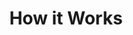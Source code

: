 ---
title: "How it Works"
description: "How Soulspring works"
layout: "how-it-works"
draft: false

wellness_journey:
  enable: true
  title: Your Whole Wellness Journey
  subtitle: Bio-individualized wellness solutions tailored just for you
  video: "images/how-it-works/video-01.mp4"

  journey_steps:
    - title: Move from reactive to preventative care
      image: "images/how-it-works/journey-steps/01.svg"
    - title: Focus on detoxification and rejuvenation
      image: "images/how-it-works/journey-steps/02.svg"
    - title: Experience personalized & innovative therapies
      image: "images/how-it-works/journey-steps/03.svg"

approach_steps:
  enable: true
  title: Supporting the Body to Heal Naturally - Our 3 Step Approach
  subtitle: After analysing the organ systems that are not working at optimum capacity, the Consultants at the Minerva Clinic evaluate the results and design a highly personalized treatment and therapy program to help detoxify and revitalize the entire body.

  steps:
    - title: Detoxify
      description: Before any therapeutic treatments are started, we work with you to reduce toxin loads as much as possible using a mix of innovative modalities.
    - title: Regenerate
      description: Before any therapeutic treatments are started, we work with you to reduce toxin loads as much as possible using a mix of innovative modalities.
    - title: Upbuild
      description: Before any therapeutic treatments are started, we work with you to reduce toxin loads as much as possible using a mix of innovative modalities.

body_cell:
  enable: true
  title: Biological medicine rebuilds the body cell by cell
  subtitle: If biological processes are corrected within the body and the proper function of organs is restored, the body will naturally heal itself.
  image: "images/body-cell.svg"

power_of_biological_medicine:
  enable: true
  title: Unlock the power of biological medicine

  features:
    - title: "Diagnosis of Root Causes"
      image: "images/power-of-biological-medicine/01.svg"
      description: "Account for stressors and toxins as well as the source of dysregulation & imbalance."

    - title: "Purification & Release"
      image: "images/power-of-biological-medicine/02.svg"
      description: "Develop a unique treatment plan for each individual and implement over 3-6 months."
      
    - title: "Regeneration & Rejuvenation"
      image: "images/power-of-biological-medicine/03.svg"
      description: "Implement therapies and wellness programs to strengthen the natural healing capacity of body systems."
      
    - title: "Harmonization & Awareness"
      image: "images/power-of-biological-medicine/04.svg"
      description: "Encourage active participation across all programs to make wellness a 360° habit."

unlock_power_of_biological_medicine:
  enable: true
  title: Unlock the power of biological medicine
  subtitle: "The natural state of the body is health. Its regulatory systems maintain that wellness despite occasional threats. But those systems are often impaired by outside factors. At Minerva Clinic, we help you rekindle your body's natural power to heal and regenerate by combining the best of biological medicine, innovative medical technologies, and the wisdom of ancient holistic approaches."

  features:
    - title: "Diagnosis of Root Causes"
      image: "images/power-of-biological-medicine/05.svg"
      description: "We begin by understanding the cause rather than the symptoms. Accounting for stressors, toxins, and source of dysregulation & imbalance, we identify and isolate the cause."

    - title: "Purification & Release"
      image: "images/power-of-biological-medicine/05.svg"
      description: "We begin by understanding the cause rather than the symptoms. Accounting for stressors, toxins, and source of dysregulation & imbalance, we identify and isolate the cause."
      
    - title: "Regeneration & Rejuvenation"
      image: "images/power-of-biological-medicine/05.svg"
      description: "We begin by understanding the cause rather than the symptoms. Accounting for stressors, toxins, and source of dysregulation & imbalance, we identify and isolate the cause."
      
    - title: "Harmonization & Awareness"
      image: "images/power-of-biological-medicine/05.svg"
      description: "We begin by understanding the cause rather than the symptoms. Accounting for stressors, toxins, and source of dysregulation & imbalance, we identify and isolate the cause."

world_of_wellbeing:
  enable: true
  title: A Whole New World of Wellbeing
  subtitle: "Apart from the above biochemical imbalances, we also investigate hormonal dysregulation, gut infections, malabsorption, leaky gut, heavy metal exposure, air way assessment, environmental toxic overload, chronic infections, EMF stress, torsion fields, trauma, interference fields, nutrition, lifestyle, sleep and stress assessme t etc. Our unique treatment methodologies are designed to help you heal and manage the following conditions:"

  lists:
    - Anxiety
    - Depression
    - Disruptive Behavior Disorder
    - Learning Disorder
    - Methylation Imbalances
    - Neurodegeneration (Early)
    - Neuralgia
    - Obsessive Compulsive Disorder
    - Panic Attacks
    - Pyrrole Disorder
    - Sleep Concerns
    - Schizophrenia
    - Stress Management
    - Disruptive Behavior Disorder
    - Learning Disorder

wellness_id:
  enable: true
  title: You Are Truly One-of-a-kind
  subtitle: We match your one-of-a-kind “wellness” ID to am individualized treatment plan
  content:
    title: We use bio-individualized records used for your better treatments.
    description: We begin by understanding the cause rather than the symptoms. Accounting for stressors, toxins, and source of dysregulation & imbalance, we identify and isolate the cause.
    image: "images/wellness-id/wellness-id.jpg"

    features:
      - Bio Scanning and Therapeutic Modalities
      - Neuro-Regenerative Therapies
      - Bio-Individualized™ Formulations
      - Bio Scanning and Therapeutic Modalities
      - Bio Scanning and Therapeutic Modalities


# call_to_action
call_to_action:
  enable : true
  title : "Questions in mind? We're Ready"
  description : "We'll help out if you're unsure which insurance you need."
  bg_image : "images/call-to-action.jpg"
  button_label : "Launch Chat Now"
  button_link : "#!"
---